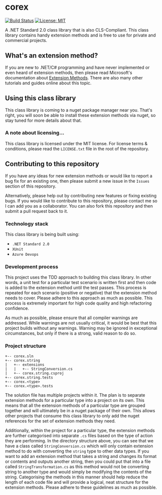 # corex

[![Build Status](https://dev.azure.com/sid1983/sid1983/_apis/build/status/sidm1983.corex?branchName=master)](https://dev.azure.com/sid1983/sid1983/_build/latest?definitionId=1&branchName=master)
[![License: MIT](https://img.shields.io/badge/License-MIT-yellow.svg)](https://opensource.org/licenses/MIT)

A .NET Standard 2.0 class library that is also CLS-Compliant. This class library contains handy extension methods and is free to use for private and commercial projects.

## What's an extension method?

If you are new to .NET/C# programming and have never implemented or even heard of extension methods, then please read Microsoft's documentation about [Extension Methods](https://docs.microsoft.com/en-us/dotnet/csharp/programming-guide/classes-and-structs/extension-methods#binding-extension-methods-at-compile-time). There are also many other tutorials and guides online about this topic.

## Using this class library

This class library is coming to a nuget package manager near you. That's right, you will soon be able to install these extension methods via nuget, so stay tuned for more details about that.

### A note about licensing...

This class library is licensed under the MIT license. For license terms & conditions, please read the `LICENSE.txt` file in the root of the repository.

## Contributing to this repository

If you have any ideas for new extension methods or would like to report a bug fix for an existing one, then please submit a new issue in the `Issues` section of this repository.

Alternatively, please help out by contributing new features or fixing existing bugs. If you would like to contribute to this repository, please contact me so I can add you as a collaborator. You can also fork this repository and then submit a pull request back to it.

### Technology stack

This class library is being built using:
* `.NET Standard 2.0`
* `XUnit`
* `Azure Devops`

### Development process

This project uses the TDD approach to building this class library. In other words, a unit test for a particular test scenario is written first and then code is added to the extension method until the test passes. This process is repeated for each scenario (positive or negative) that the extension method needs to cover. Please adhere to this approach as much as possible. This process is extremely important for high code quality and high refactoring confidence.

As much as possible, please ensure that all compiler warnings are addressed. While warnings are not usually critical, it would be best that this project builds without any warnings. Warning may be ignored in exceptional circumstances, but only if there is a strong, valid reason to do so.

### Project structure
```
+-- corex.sln
+-- corex.string
|   +-- extensions
|   |   +-- StringConversion.cs
|   +-- corex.string.csproj
+-- corex.string.tests
+-- corex.<type>
+-- corex.<type>.tests
```
The solution file has multiple projects within it. The plan is to separate extension methods for a particular type into a project on its own. This means that all the extension methods of a particular type are grouped together and will ultimately be in a nuget package of their own. This allows other projects that consume this class library to only add the nuget references for the set of extension methods they need.

Additionally, within the project for a particular type, the extension methods are further categorised into separate `.cs` files based on the type of action they are performing. In the directory structure above, you can see that we have a class called `StringConversion.cs` which will only contain extension method to do with converting the `string` type to other data types. If you want to add an extension method that takes a string and changes its format or contents and outputs another string, then you could put that into a file called `StringTransformation.cs` as this method would not be converting string to another type and would simply be modifying the contents of the string. Categorising the methods in this manner should help reduce the length of each code file and will provide a logical, neat structure for the extension methods. Please adhere to these guidelines as much as possible.
